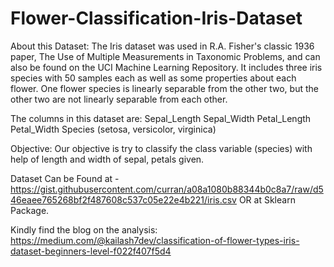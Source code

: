 # Flower-Classification-Iris-Dataset
About this Dataset: The Iris dataset was used in R.A. Fisher's classic 1936 paper, The Use of Multiple Measurements in Taxonomic Problems, and can also be found on the UCI Machine Learning Repository. It includes three iris species with 50 samples each as well as some properties about each flower. One flower species is linearly separable from the other two, but the other two are not linearly separable from each other. 

The columns in this dataset are: 
  Sepal_Length 
  Sepal_Width 
  Petal_Length 
  Petal_Width 
  Species (setosa, versicolor, virginica)   
  

Objective: Our objective is try to classify the class variable (species) with help of length and width of sepal, petals given.

Dataset Can be Found at - https://gist.githubusercontent.com/curran/a08a1080b88344b0c8a7/raw/d546eaee765268bf2f487608c537c05e22e4b221/iris.csv OR at Sklearn Package.

Kindly find the blog on the analysis: https://medium.com/@kailash7dev/classification-of-flower-types-iris-dataset-beginners-level-f022f407f5d4
